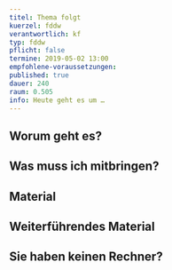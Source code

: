 ```yaml
---
titel: Thema folgt
kuerzel: fddw
verantwortlich: kf
typ: fddw
pflicht: false
termine: 2019-05-02 13:00
empfohlene-voraussetzungen: 
published: true
dauer: 240
raum: 0.505
info: Heute geht es um …
---
```


## Worum geht es?

## Was muss ich mitbringen?

## Material

## Weiterführendes Material

## Sie haben keinen Rechner?
